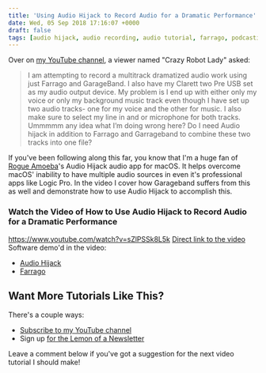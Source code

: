 ```yaml
---
title: 'Using Audio Hijack to Record Audio for a Dramatic Performance'
date: Wed, 05 Sep 2018 17:16:07 +0000
draft: false
tags: [audio hijack, audio recording, audio tutorial, farrago, podcasting, Podcasting, Video, Tutorial, tutorial]
---
```


Over on [my YouTube channel](https://www.youtube.com/c/lemonproductionsca?sub_confirmation=1), a viewer named "Crazy Robot Lady" asked:

> I am attempting to record a multitrack dramatized audio work using just Farrago and GarageBand. I also have my Clarett two Pre USB set as my audio output device. My problem is I end up with either only my voice or only my background music track even though I have set up two audio tracks- one for my voice and the other for music. I also make sure to select my line in and or microphone for both tracks. Ummmmm any idea what I’m doing wrong here? Do I need Audio hijack in addition to Farrago and Garrageband to combine these two tracks into one file?

If you've been following along this far, you know that I'm a huge fan of [Rogue Amoeba](https://www.rogueamoeba.com/)'s Audio Hijack audio app for macOS. It helps overcome macOS' inability to have multiple audio sources in even it's professional apps like Logic Pro. In the video I cover how Garageband suffers from this as well and demonstrate how to use Audio Hijack to accomplish this.

### Watch the Video of How to Use Audio Hijack to Record Audio for a Dramatic Performance

https://www.youtube.com/watch?v=sZlPSSk8L5k [Direct link to the video](https://www.youtube.com/watch?v=sZlPSSk8L5k) Software demo'd in the video:

*   [Audio Hijack](https://www.rogueamoeba.com/audiohijack/)
*   [Farrago](https://www.rogueamoeba.com/farrago/)

Want More Tutorials Like This?
------------------------------

There's a couple ways:

*   [Subscribe to my YouTube channel](https://www.youtube.com/c/lemonproductionsca?sub_confirmation=1)
*   Sign up [for the Lemon of a Newsletter](http://www.lemonproductions.ca/newsletter/)

Leave a comment below if you've got a suggestion for the next video tutorial I should make!